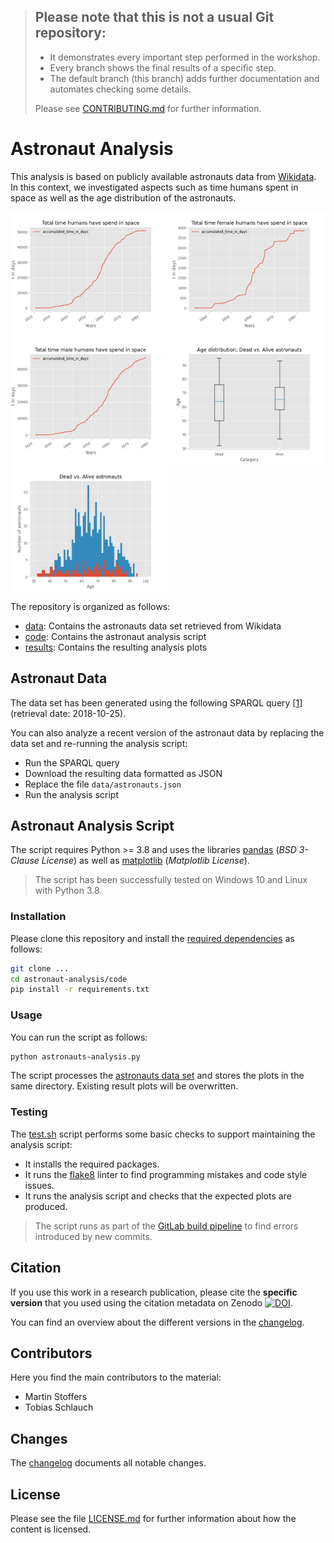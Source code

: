 <!--
SPDX-FileCopyrightText: 2018 German Aerospace Center (DLR)
SPDX-License-Identifier: CC-BY-4.0
-->


> ## Please note that this is not a usual Git repository:
>   - It demonstrates every important step performed in the workshop.
>   - Every branch shows the final results of a specific step.
>   - The default branch (this branch) adds further documentation and automates checking some details.
>
> Please see [CONTRIBUTING.md](CONTRIBUTING.md) for further information.


# Astronaut Analysis

This analysis is based on publicly available astronauts data from [Wikidata](https://www.wikidata.org/wiki/Wikidata:Main_Page).
In this context, we investigated aspects such as time humans spent in space as well as the age distribution of the astronauts.

<img src="results/humans_in_space.png" alt="Total Time Human in Space" title="Total Time Human in Space" width="250" height="200" />
<img src="results/female_humans_in_space.png" alt="Total Time Females in Space" title="Total Time Females in Space" width="250" height="200" />
<img src="results/male_humans_in_space.png" alt="Total Time Males in Space" title="Total Time Males in Space" width="250" height="200" />
<img src="results/boxplot.png" alt="Age Distribution Box Plot" title="Age Distribution Box Plot" width="250" height="200" />
<img src="results/combined_histogram.png" alt="Age Distribution Histogram" title="Age Distribution Histogram" width="250" height="200" />

The repository is organized as follows:

- [data](data): Contains the astronauts data set retrieved from Wikidata
- [code](code): Contains the astronaut analysis script
- [results](results): Contains the resulting analysis plots

## Astronaut Data

The data set has been generated using the following SPARQL query [[1]] (retrieval date: 2018-10-25).

You can also analyze a recent version of the astronaut data by replacing the data set and re-running the analysis script:
- Run the SPARQL query
- Download the resulting data formatted as JSON
- Replace the file `data/astronauts.json`
- Run the analysis script

[1]: https://query.wikidata.org/#%23Birthplaces%20of%20astronauts%0ASELECT%20DISTINCT%20%3Fastronaut%20%3FastronautLabel%20%3Fbirthdate%20%3FbirthplaceLabel%20%3Fsex_or_genderLabel%20%3Ftime_in_space%20%3Fdate_of_death%20WHERE%20%7B%0A%20%20%3Fastronaut%20%3Fx1%20wd%3AQ11631.%0A%20%20%3Fastronaut%20wdt%3AP569%20%3Fbirthdate.%0A%20%20%3Fastronaut%20wdt%3AP19%20%3Fbirthplace.%0A%20%20SERVICE%20wikibase%3Alabel%20%7B%20bd%3AserviceParam%20wikibase%3Alanguage%20%22en%22.%20%7D%0A%20%20OPTIONAL%20%7B%20%3Fastronaut%20wdt%3AP21%20%3Fsex_or_gender.%20%7D%0A%20%20OPTIONAL%20%7B%20%3Fastronaut%20wdt%3AP2873%20%3Ftime_in_space.%20%7D%0A%20%20OPTIONAL%20%7B%20%3Fastronaut%20wdt%3AP570%20%3Fdate_of_death.%20%7D%0A%7D%0AORDER%20BY%20DESC%28%3Ftime_in_space%29

## Astronaut Analysis Script

The script requires Python >= 3.8 and uses the libraries [pandas](https://pandas.pydata.org/) (*BSD 3-Clause License*) as well as [matplotlib](https://matplotlib.org/) (*Matplotlib License*).

> The script has been successfully tested on Windows 10 and Linux with Python 3.8.

### Installation

Please clone this repository and install the [required dependencies](code/requirements.txt) as follows:

```bash
git clone ...
cd astronaut-analysis/code
pip install -r requirements.txt
```

### Usage

You can run the script as follows:

```bash
python astronauts-analysis.py
```

The script processes the [astronauts data set](data/astronauts.json) and stores the plots in the same directory.
Existing result plots will be overwritten.

### Testing

The [test.sh](code/test.sh) script performs some basic checks to support maintaining the analysis script:

- It installs the required packages.
- It runs the [flake8](https://flake8.pycqa.org/en/latest/) linter to find programming mistakes and code style issues.
- It runs the analysis script and checks that the expected plots are produced.

> The script runs as part of the [GitLab build pipeline](.gitlab-ci.yml) to find errors introduced by new commits.

## Citation

If you use this work in a research publication, please cite the **specific version** that you used using the citation metadata on Zenodo [![DOI](https://zenodo.org/badge/DOI/10.5281/zenodo.ZENODO-DOI.svg)](https://doi.org/10.5281/zenodo.ZENODO-DOI).

You can find an overview about the different versions in the [changelog](CHANGELOG.md).

## Contributors

Here you find the main contributors to the material:

- Martin Stoffers
- Tobias Schlauch

## Changes

The [changelog](CHANGELOG.md) documents all notable changes.

## License

Please see the file [LICENSE.md](LICENSE.md) for further information about how the content is licensed.
